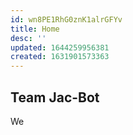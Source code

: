 ```yaml
---
id: wn8PE1RhG0znK1alrGFYv
title: Home
desc: ''
updated: 1644259956381
created: 1631901573363
---
```

## Team Jac-Bot


We


